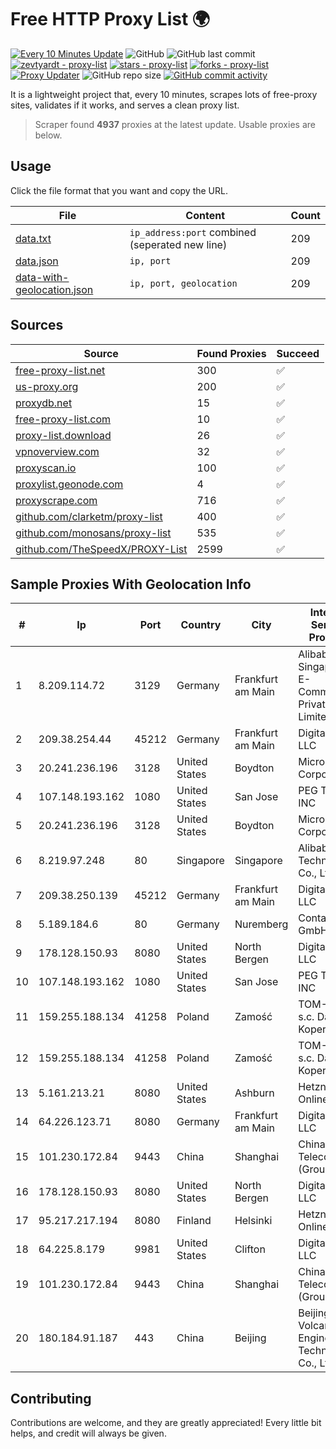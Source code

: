 
# Free HTTP Proxy List 🌍

[![Every 10 Minutes Update](https://github.com/mertguvencli/http-proxy-list/actions/workflows/main.yml/badge.svg?branch=main)](https://github.com/mertguvencli/http-proxy-list/actions/workflows/main.yml)
![GitHub](https://img.shields.io/github/license/mertguvencli/http-proxy-list)
![GitHub last commit](https://img.shields.io/github/last-commit/mertguvencli/http-proxy-list)
[![zevtyardt - proxy-list](https://img.shields.io/static/v1?label=zevtyardt&message=proxy-list&color=blue&logo=github)](https://github.com/zevtyardt/proxy-list "Go to GitHub repo")
[![stars - proxy-list](https://img.shields.io/github/stars/zevtyardt/proxy-list?style=social)](https://github.com/zevtyardt/proxy-list)
[![forks - proxy-list](https://img.shields.io/github/forks/zevtyardt/proxy-list?style=social)](https://github.com/zevtyardt/proxy-list)
[![Proxy Updater](https://github.com/zevtyardt/proxy-list/workflows/Proxy%20Updater/badge.svg)](https://github.com/zevtyardt/proxy-list/actions?query=workflow:"Proxy+Updater")
![GitHub repo size](https://img.shields.io/github/repo-size/zevtyardt/proxy-list)
[![GitHub commit activity](https://img.shields.io/github/commit-activity/m/zevtyardt/proxy-list?logo=commits)](https://github.com/zevtyardt/proxy-list/commits/main)

It is a lightweight project that, every 10 minutes, scrapes lots of free-proxy sites, validates if it works, and serves a clean proxy list.

> Scraper found **4937** proxies at the latest update. Usable proxies are below.

## Usage

Click the file format that you want and copy the URL.

|File|Content|Count|
|----|-------|-----|
|[data.txt](https://raw.githubusercontent.com/mertguvencli/http-proxy-list/main/proxy-list/data.txt)|`ip_address:port` combined (seperated new line)|209|
|[data.json](https://raw.githubusercontent.com/mertguvencli/http-proxy-list/main/proxy-list/data.json)|`ip, port`|209|
|[data-with-geolocation.json](https://raw.githubusercontent.com/mertguvencli/http-proxy-list/main/proxy-list/data-with-geolocation.json)|`ip, port, geolocation`|209|

## Sources

|Source|Found Proxies|Succeed|
|------|-------------|-------|
|[free-proxy-list.net](https://free-proxy-list.net)|300|✅|
|[us-proxy.org](https://www.us-proxy.org)|200|✅|
|[proxydb.net](http://proxydb.net)|15|✅|
|[free-proxy-list.com](https://free-proxy-list.com/?page=&port=&type%5B%5D=http&type%5B%5D=https&up_time=0&search=Search)|10|✅|
|[proxy-list.download](https://www.proxy-list.download/HTTP)|26|✅|
|[vpnoverview.com](https://vpnoverview.com/privacy/anonymous-browsing/free-proxy-servers)|32|✅|
|[proxyscan.io](https://www.proxyscan.io)|100|✅|
|[proxylist.geonode.com](https://proxylist.geonode.com/api/proxy-list?limit=300&page=1&sort_by=lastChecked&sort_type=desc&protocols=http,https)|4|✅|
|[proxyscrape.com](https://api.proxyscrape.com/v2/?request=displayproxies&protocol=http&timeout=10000&country=all&ssl=all&anonymity=all)|716|✅|
|[github.com/clarketm/proxy-list](https://raw.githubusercontent.com/clarketm/proxy-list/master/proxy-list-raw.txt)|400|✅|
|[github.com/monosans/proxy-list](https://raw.githubusercontent.com/monosans/proxy-list/main/proxies/http.txt)|535|✅|
|[github.com/TheSpeedX/PROXY-List](https://raw.githubusercontent.com/TheSpeedX/PROXY-List/master/http.txt)|2599|✅|


## Sample Proxies With Geolocation Info

|#|Ip|Port|Country|City|Internet Service Provider|
|-|--|----|-------|----|-------------------------|
|1|8.209.114.72|3129|Germany|Frankfurt am Main|Alibaba.com Singapore E-Commerce Private Limited|
|2|209.38.254.44|45212|Germany|Frankfurt am Main|DigitalOcean, LLC|
|3|20.241.236.196|3128|United States|Boydton|Microsoft Corporation|
|4|107.148.193.162|1080|United States|San Jose|PEG TECH INC|
|5|20.241.236.196|3128|United States|Boydton|Microsoft Corporation|
|6|8.219.97.248|80|Singapore|Singapore|Alibaba (US) Technology Co., Ltd.|
|7|209.38.250.139|45212|Germany|Frankfurt am Main|DigitalOcean, LLC|
|8|5.189.184.6|80|Germany|Nuremberg|Contabo GmbH|
|9|178.128.150.93|8080|United States|North Bergen|DigitalOcean, LLC|
|10|107.148.193.162|1080|United States|San Jose|PEG TECH INC|
|11|159.255.188.134|41258|Poland|Zamość|TOM-NET s.c. Dariusz Koper|
|12|159.255.188.134|41258|Poland|Zamość|TOM-NET s.c. Dariusz Koper|
|13|5.161.213.21|8080|United States|Ashburn|Hetzner Online GmbH|
|14|64.226.123.71|8080|Germany|Frankfurt am Main|DigitalOcean, LLC|
|15|101.230.172.84|9443|China|Shanghai|China Telecom (Group)|
|16|178.128.150.93|8080|United States|North Bergen|DigitalOcean, LLC|
|17|95.217.217.194|8080|Finland|Helsinki|Hetzner Online GmbH|
|18|64.225.8.179|9981|United States|Clifton|DigitalOcean, LLC|
|19|101.230.172.84|9443|China|Shanghai|China Telecom (Group)|
|20|180.184.91.187|443|China|Beijing|Beijing Volcano Engine Technology Co., Ltd.|



## Contributing

Contributions are welcome, and they are greatly appreciated! Every
little bit helps, and credit will always be given.

